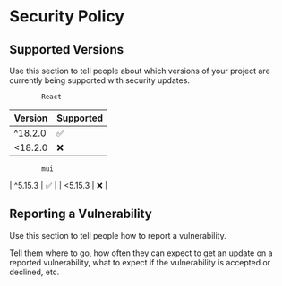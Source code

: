 # Security Policy

## Supported Versions

Use this section to tell people about which versions of your project are
currently being supported with security updates.

            React
| Version | Supported          |
| ------- | ------------------ |
| ^18.2.0 | :white_check_mark: |
| <18.2.0 | :x:                |

            mui
| ^5.15.3 | :white_check_mark: |
| <5.15.3 | :x:                |

## Reporting a Vulnerability

Use this section to tell people how to report a vulnerability.

Tell them where to go, how often they can expect to get an update on a
reported vulnerability, what to expect if the vulnerability is accepted or
declined, etc.
